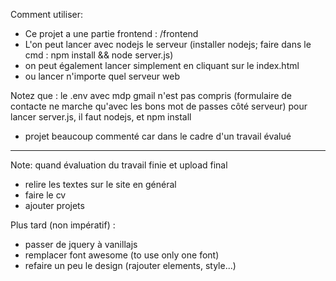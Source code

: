 Comment utiliser:
- Ce projet a une partie frontend : /frontend
- L'on peut lancer avec nodejs le serveur (installer nodejs; faire dans le cmd : npm install && node server.js)
- on peut également lancer simplement en cliquant sur le index.html
- ou lancer n'importe quel serveur web

Notez que :
le .env avec mdp gmail n'est pas compris (formulaire de contacte ne marche qu'avec les bons mot de passes côté serveur)
pour lancer server.js, il faut nodejs, et npm install
* projet beaucoup commenté car dans le cadre d'un travail évalué

------------------------------------------
Note: quand évaluation du travail finie et upload final
- relire les textes sur le site en général
- faire le cv
- ajouter projets

Plus tard (non impératif) :
- passer de jquery à vanillajs
- remplacer font awesome (to use only one font)
- refaire un peu le design (rajouter elements, style...)
